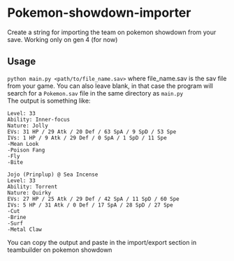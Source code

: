 # Pokemon-showdown-importer
Create a string for importing the team on pokemon showdown from your save. Working only on gen 4 (for now)

## Usage
`python main.py <path/to/file_name.sav>` where file_name.sav is the sav file from your game. 
You can also leave blank, in that case the program will search for a `Pokemon.sav` file in the same directory as `main.py`  
The output is something like:  
```Zubyte (Golbat) @ Quick Claw
Level: 33
Ability: Inner-focus
Nature: Jolly
EVs: 31 HP / 29 Atk / 20 Def / 63 SpA / 9 SpD / 53 Spe
IVs: 1 HP / 9 Atk / 29 Def / 0 SpA / 1 SpD / 11 Spe
-Mean Look
-Poison Fang
-Fly
-Bite

Jojo (Prinplup) @ Sea Incense
Level: 33
Ability: Torrent
Nature: Quirky
EVs: 27 HP / 25 Atk / 29 Def / 42 SpA / 11 SpD / 60 Spe
IVs: 5 HP / 31 Atk / 0 Def / 17 SpA / 28 SpD / 27 Spe
-Cut
-Brine
-Surf
-Metal Claw
```
You can copy the output and paste in the import/export section in teambuilder on pokemon showdown
